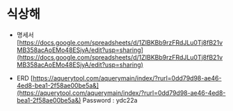 # 식상해

- 명세서  [https://docs.google.com/spreadsheets/d/1ZIBKBb9rzFRdJLu0Tj8fB21vMB358acAoEMo48ESjyA/edit?usp=sharing](https://docs.google.com/spreadsheets/d/1ZIBKBb9rzFRdJLu0Tj8fB21vMB358acAoEMo48ESjyA/edit?usp=sharing)

- ERD
      [https://aquerytool.com/aquerymain/index/?rurl=0dd79d98-ae46-4ed8-bea1-2f58ae00be5a&](https://aquerytool.com/aquerymain/index/?rurl=0dd79d98-ae46-4ed8-bea1-2f58ae00be5a&)
  Password : ydc22a
